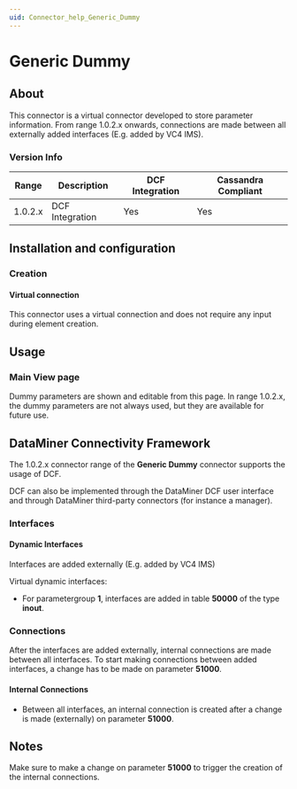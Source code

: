 ```yaml
---
uid: Connector_help_Generic_Dummy
---
```


# Generic Dummy

## About

This connector is a virtual connector developed to store parameter information. From range 1.0.2.x onwards, connections are made between all externally added interfaces (E.g. added by VC4 IMS).

### Version Info

| Range | Description | DCF Integration | Cassandra Compliant |
|------------------|-----------------|---------------------|-------------------------|
| 1.0.2.x          | DCF Integration | Yes                 | Yes                     |

## Installation and configuration

### Creation

#### Virtual connection

This connector uses a virtual connection and does not require any input during element creation.

## Usage

### Main View page

Dummy parameters are shown and editable from this page. In range 1.0.2.x, the dummy parameters are not always used, but they are available for future use.

## DataMiner Connectivity Framework

The 1.0.2.x connector range of the **Generic Dummy** connector supports the usage of DCF.

DCF can also be implemented through the DataMiner DCF user interface and through DataMiner third-party connectors (for instance a manager).

### Interfaces

#### Dynamic Interfaces

Interfaces are added externally (E.g. added by VC4 IMS)

Virtual dynamic interfaces:

- For parametergroup **1**, interfaces are added in table **50000** of the type **inout**.

### Connections

After the interfaces are added externally, internal connections are made between all interfaces. To start making connections between added interfaces, a change has to be made on parameter **51000**.

#### Internal Connections

- Between all interfaces, an internal connection is created after a change is made (externally) on parameter **51000**.

## Notes

Make sure to make a change on parameter **51000** to trigger the creation of the internal connections.
